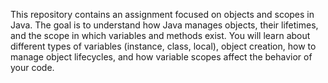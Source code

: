This repository contains an assignment focused on objects and scopes in Java. The goal is to understand how Java manages objects, their lifetimes, and the scope in which variables and methods exist. You will learn about different types of variables (instance, class, local), object creation, how to manage object lifecycles, and how variable scopes affect the behavior of your code.
